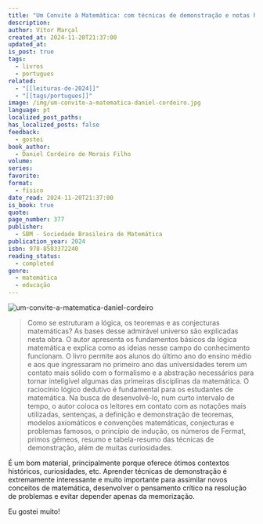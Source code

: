 ```yaml
---
title: "Um Convite à Matemática: com técnicas de demonstração e notas históricas"
description: 
author: Vítor Marçal
created_at: 2024-11-20T21:37:00
updated_at: 
is_post: true
tags:
  - livros
  - portugues
related:
  - "[[leituras-de-2024]]"
  - "[[tags/portugues]]"
image: /img/um-convite-a-matematica-daniel-cordeiro.jpg
language: pt
localized_post_paths: 
has_localized_posts: false
feedback:
  - gostei
book_author:
  - Daniel Cordeiro de Morais Filho
volume: 
series: 
favorite: 
format:
  - físico
date_read: 2024-11-20T21:37:00
is_book: true
quote: 
page_number: 377
publisher:
  - SBM - Sociedade Brasileira de Matemática
publication_year: 2024
isbn: 978-8583372240
reading_status:
  - completed
genre:
  - matemática
  - educação
---
```


![um-convite-a-matematica-daniel-cordeiro](img/um-convite-a-matematica-daniel-cordeiro.jpg)

> Como se estruturam a lógica, os teoremas e as conjecturas matemáticas? As bases desse admirável universo são explicadas nesta obra. O autor apresenta os fundamentos básicos da lógica matemática e explica como as ideias nesse campo do conhecimento funcionam. O livro permite aos alunos do último ano do ensino médio e aos que ingressaram no primeiro ano das universidades terem um contato mais sólido com o formalismo e a abstração necessários para tornar inteligível algumas das primeiras disciplinas da matemática.
> O raciocínio lógico dedutivo é fundamental para os estudantes de matemática. Na busca de desenvolvê-lo, num curto intervalo de tempo, o autor coloca os leitores em contato com as notações mais utilizadas, sentenças, a definição e demonstração de teoremas, modelos axiomáticos e convenções matemáticas, conjecturas e problemas famosos, o princípio de indução, os números de Fermat, primos gêmeos, resumo e tabela-resumo das técnicas de demonstração, além de muitas curiosidades.

É um bom material, principalmente porque oferece ótimos contextos históricos, curiosidades, etc. Aprender técnicas de demonstração é extremamente interessante e muito importante para assimilar novos conceitos de matemática, desenvolver o pensamento crítico na resolução de problemas e evitar depender apenas da memorização.

Eu gostei muito!